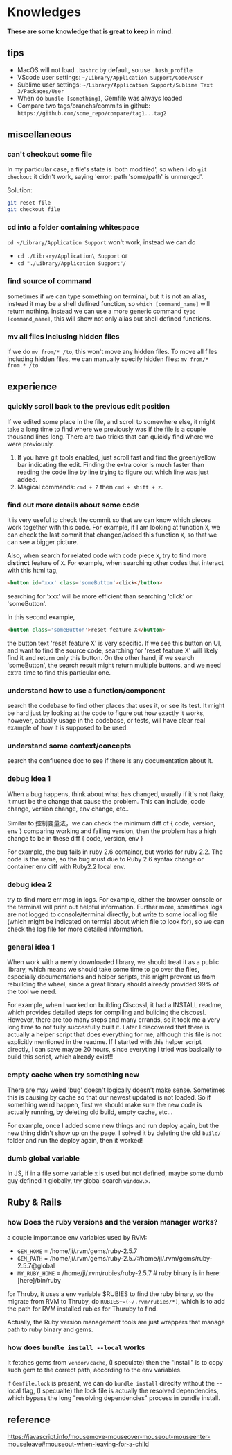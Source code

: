# Knowledges
**These are some knowledge that is great to keep in mind.**


## tips
- MacOS will not load `.bashrc` by default, so use `.bash_profile` <br>
- VScode user settings: `~/Library/Application Support/Code/User` <br>
- Sublime user settings: `~/Library/Application Support/Sublime Text 3/Packages/User` <br>
- When do `bundle [something]`, Gemfile was always loaded <br>
- Compare two tags/branchs/commits in github: `https://github.com/some_repo/compare/tag1...tag2` <br>



## miscellaneous
### can't checkout some file
In my particular case, a file's state is 'both modified', so when I do `git checkout` it didn't work, saying 'error: path 'some/path' is unmerged'.

Solution:
```bash
git reset file
git checkout file
```

### cd into a folder containing whitespace
`cd ~/Library/Application Support` won't work, instead we can do 
- `cd ./Library/Application\ Support` or 
- `cd "./Library/Application Support"/`

### find source of command
sometimes if we can type something on terminal, but it is not an alias, instead it may be a shell defined function, so `which [command_name]` will return nothing. Instead we can use a more generic command `type [command_name]`, this will show not only alias but shell defined functions.

### mv all files inclusing hidden files
if we do `mv from/* /to`, this won't move any hidden files. To move all files including hidden files, we can manually specify hidden files: `mv from/* from.* /to`


## experience
### quickly scroll back to the previous edit position
If we edited some place in the file, and scroll to somewhere else, it might take a long time to find where we previously was if the file is a couple thousand lines long. There are two tricks that can quickly find where we were previously.
1) If you have git tools enabled, just scroll fast and find the green/yellow bar indicating the edit. Finding the extra color is much faster than reading the code line by line trying to figure out which line was just added.
2) Magical commands: `cmd + Z` then `cmd + shift + z`. 


### find out more details about some code
it is very useful to check the commit so that we can know which pieces work together with this code. For example, if I am looking at function `X`, we can check the last commit that changed/added this function `X`, so that we can see a bigger picture.

Also, when search for related code with code piece `X`, try to find more **distinct** feature of `X`. For example, when searching other codes that interact with this html tag,
```html
<button id='xxx' class='someButton'>click</button>
```
searching for 'xxx' will be more efficient than searching 'click' or 'someButton'.

In this second example,
```html
<button class='someButton'>reset feature X</button>
```
the button text 'reset feature X' is very specific. If we see this button on UI, and want to find the source code, searching for 'reset feature X' will likely find it and return only this button. On the other hand, if we search 'someButton', the search result might return multiple buttons, and we need extra time to find this particular one.

### understand how to use a function/component
search the codebase to find other places that uses it, or see its test. It might be hard just by looking at the code to figure out how exactly it works, however, actually usage in the codebase, or tests, will have clear real example of how it is supposed to be used.


### understand some context/concepts
search the confluence doc to see if there is any documentation about it.


### debug idea 1
When a bug happens, think about what has changed, usually if it's not flaky, it must be the change that cause the problem. This can include, code change, version change, env change, etc..

Similar to 控制变量法，we can check the minimum diff of { code, version, env } comparing working and failing version, then the problem has a high change to be in these diff { code, version, env }

For example, the bug fails in ruby 2.6 container, but works for ruby 2.2. The code is the same, so the bug must due to Ruby 2.6 syntax change or container env diff with Ruby2.2 local env.


### debug idea 2
try to find more err msg in logs. For example, either the browser console or the terminal will print out helpful information. Further more, sometimes logs are not logged to console/terminal directly, but write to some local log file (which might be indicated on termial about which file to look for), so we can check the log file for more detailed information.


### general idea 1
When work with a newly downloaded library, we should treat it as a public library, which means we should take some time to go over the files, especially documentations and helper scripts, this might prevent us from rebuilding the wheel, since a great library should already provided 99% of the tool we need. 

For example, when I worked on building Ciscossl, it had a INSTALL readme, which provides detailed steps for compiling and buliding the ciscossl. However, there are too many steps and many errands, so it took me a very long time to not fully succesfully built it. Later I discovered that there is actually a helper script that does everything for me, although this file is not explicitly mentioned in the readme. If I started with this helper script directly, I can save maybe 20 hours, since everyting I tried was basically to build this script, which already exist!! 


### empty cache when try something new
There are may weird 'bug' doesn't logically doesn't make sense. Sometimes this is causing by cache so that our newest updated is not loaded. So if something weird happen, first we should make sure the new code is actually running, by deleting old build, empty cache, etc...

For example, once I added some new things and run deploy again, but the new thing didn't show up on the page. I solved it by deleting the old `build/` folder and run the deploy again, then it worked!


### dumb global variable
In JS, if in a file some variable `x` is used but not defined, maybe some dumb guy defined it globally, try global search `window.x`.


## Ruby & Rails
### how Does the ruby versions and the version manager works?
a couple importance env variables used by RVM:
- `GEM_HOME`     = /home/ji/.rvm/gems/ruby-2.5.7
- `GEM_PATH`     = /home/ji/.rvm/gems/ruby-2.5.7:/home/ji/.rvm/gems/ruby-2.5.7@global
- `MY_RUBY_HOME` = /home/ji/.rvm/rubies/ruby-2.5.7      # ruby binary is in here: [here]/bin/ruby

for Thruby, it uses a env variable $RUBIES to find the ruby binary, so the migrate from RVM to Thruby, do `RUBIES+=(~/.rvm/rubies/*)`, which is to add the path for RVM installed rubies for Thuruby to find. <br>

Actually, the Ruby version management tools are just wrappers that manage path to ruby binary and gems.

### how does `bundle install --local` works
It fetches gems from `vendor/cache`, (I speculate) then the "install" is to copy such gem to the correct path, according to the env variables. <br>

if `Gemfile.lock` is present, we can do `bundle install` direclty without the --local flag, (I specualte) the lock file is actually the resolved dependencies, which bypass the long "resolving dependencies" process in bundle install.


## reference
https://javascript.info/mousemove-mouseover-mouseout-mouseenter-mouseleave#mouseout-when-leaving-for-a-child


